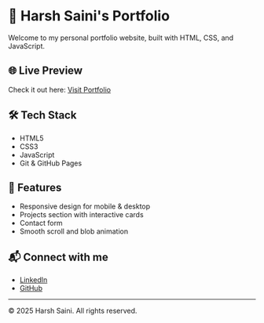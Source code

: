 # 💼 Harsh Saini's Portfolio

Welcome to my personal portfolio website, built with HTML, CSS, and JavaScript.

## 🌐 Live Preview
Check it out here: [Visit Portfolio](https://harsh-builds.github.io/Harsh-Portfolio/)

## 🛠️ Tech Stack
- HTML5
- CSS3 
- JavaScript 
- Git & GitHub Pages

## 📁 Features
- Responsive design for mobile & desktop
- Projects section with interactive cards
- Contact form
- Smooth scroll and blob animation


## 📬 Connect with me
- [LinkedIn](ttps://www.linkedin.com/in/harsh-saini-1875ba339/)
- [GitHub](https://github.com/Harsh-Builds)

---

© 2025 Harsh Saini. All rights reserved.
